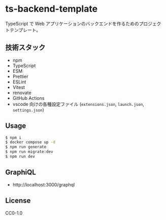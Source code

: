 # ts-backend-template

TypeScript で Web アプリケーションのバックエンドを作るためのプロジェクトテンプレート。

## 技術スタック

- npm
- TypeScript
- ESM
- Prettier
- ESLint
- Vitest
- renovate
- GitHub Actions
- vscode 向けの各種設定ファイル (`extensions.json`, `launch.json`, `settings.json`)

## Usage

```bash
$ npm i
$ docker compose up -d
$ npm run generate
$ npm run migrate:dev
$ npm run dev
```

## GraphiQL

- http://localhost:3000/graphql

## License

CC0-1.0

